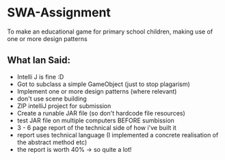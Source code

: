 # SWA-Assignment
To make an educational game for primary school children, making use of one or more design patterns

## What Ian Said:

 - Intelli J is fine :D
 - Got to subclass a simple GameObject (just to stop plagarism)
 - Implement one or more design patterns (where relevant)
 - don't use scene building
 - ZIP intelliJ project for submission
 - Create a runable JAR file (so don't hardcode file resources)
 - test JAR file on multiple computers BEFORE sumbission
 - 3 - 6 page report of the technical side of how i've built it
 - report uses technical language (I implemented a concrete realisation of the abstract method etc) 
 - the report is worth 40% -> so quite a lot!
 
